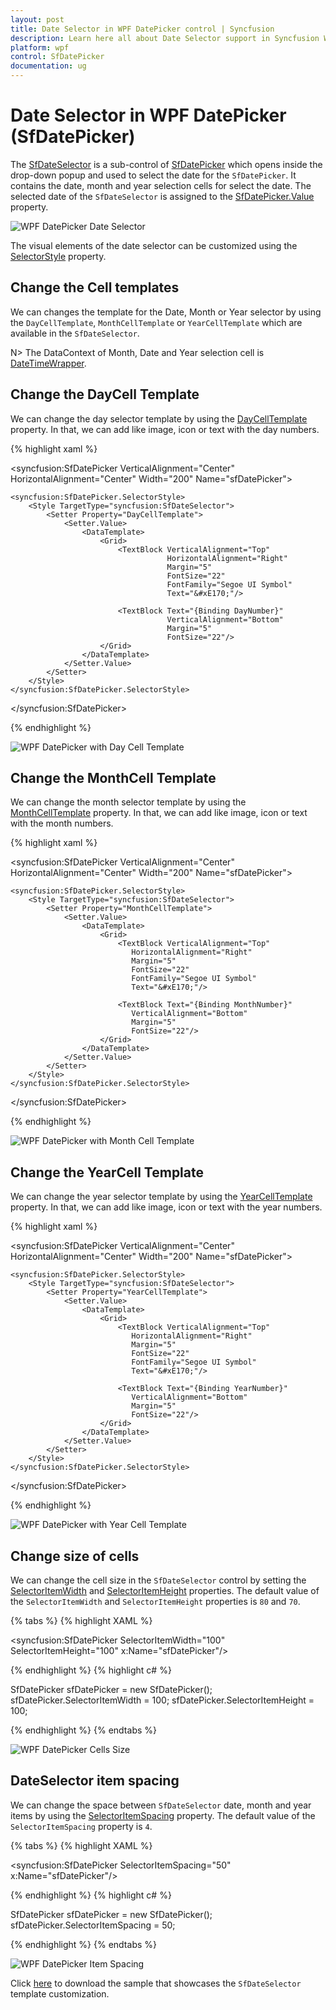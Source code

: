 ```yaml
---
layout: post
title: Date Selector in WPF DatePicker control | Syncfusion
description: Learn here all about Date Selector support in Syncfusion WPF DatePicker (SfDatePicker) control and more.
platform: wpf
control: SfDatePicker
documentation: ug
---
```


# Date Selector in WPF DatePicker (SfDatePicker)

The [SfDateSelector](https://help.syncfusion.com/cr/wpf/Syncfusion.Windows.Controls.Input.SfDateSelector.html) is a sub-control of [SfDatePicker](https://help.syncfusion.com/cr/wpf/Syncfusion.Windows.Controls.Input.SfDatePicker.html) which opens inside the drop-down popup and used to select the date for the `SfDatePicker`. It contains the date, month and year selection cells for select the date. The selected date of the `SfDateSelector` is assigned to the [SfDatePicker.Value](https://help.syncfusion.com/cr/wpf/Syncfusion.Windows.Controls.Input.SfDatePicker.html#Syncfusion_Windows_Controls_Input_SfDatePicker_Value) property. 

![WPF DatePicker Date Selector](Features_images/wpf-datepicker-date-selector.png)

The visual elements of the date selector can be customized using the [SelectorStyle](https://help.syncfusion.com/cr/wpf/Syncfusion.Windows.Controls.Input.SfDatePicker.html#Syncfusion_Windows_Controls_Input_SfDatePicker_SelectorStyle) property.

## Change the Cell templates

We can changes the template for the Date, Month or Year selector by using the `DayCellTemplate`, `MonthCellTemplate` or `YearCellTemplate` which are available in the `SfDateSelector`.

N> The DataContext of Month, Date and Year selection cell is [DateTimeWrapper](https://help.syncfusion.com/cr/wpf/Syncfusion.Windows.Primitives.DateTimeWrapper.html).

## Change the DayCell Template

We can change the day selector template by using the [DayCellTemplate](https://help.syncfusion.com/cr/wpf/Syncfusion.Windows.Controls.Input.SfDateSelector.html#Syncfusion_Windows_Controls_Input_SfDateSelector_DayCellTemplate) property. In that, we can add like image, icon or text with the day numbers.

{% highlight xaml %}

<syncfusion:SfDatePicker VerticalAlignment="Center"
                         HorizontalAlignment="Center"
                         Width="200"
                         Name="sfDatePicker">

    <syncfusion:SfDatePicker.SelectorStyle>
        <Style TargetType="syncfusion:SfDateSelector">
            <Setter Property="DayCellTemplate">
                <Setter.Value>
                    <DataTemplate>
                        <Grid>
                            <TextBlock VerticalAlignment="Top" 
                                       HorizontalAlignment="Right"
                                       Margin="5"
                                       FontSize="22"
                                       FontFamily="Segoe UI Symbol"
                                       Text="&#xE170;"/>

                            <TextBlock Text="{Binding DayNumber}" 
                                       VerticalAlignment="Bottom" 
                                       Margin="5"
                                       FontSize="22"/>
                        </Grid>
                    </DataTemplate>
                </Setter.Value>
            </Setter>
        </Style>
    </syncfusion:SfDatePicker.SelectorStyle>
</syncfusion:SfDatePicker>

{% endhighlight %}

![WPF DatePicker with Day Cell Template](Features_images/wpf-datepicker-day-cell-template.png)


## Change the MonthCell Template

We can change the month selector template by using the [MonthCellTemplate](https://help.syncfusion.com/cr/wpf/Syncfusion.Windows.Controls.Input.SfDateSelector.html#Syncfusion_Windows_Controls_Input_SfDateSelector_MonthCellTemplate) property. In that, we can add like image, icon or text with the month numbers.

{% highlight xaml %}

<syncfusion:SfDatePicker VerticalAlignment="Center"
                         HorizontalAlignment="Center"
                         Width="200"
                         Name="sfDatePicker">

    <syncfusion:SfDatePicker.SelectorStyle>
        <Style TargetType="syncfusion:SfDateSelector">
            <Setter Property="MonthCellTemplate">
                <Setter.Value>
                    <DataTemplate>
                        <Grid>
                            <TextBlock VerticalAlignment="Top" 
                               HorizontalAlignment="Right"
                               Margin="5"
                               FontSize="22"
                               FontFamily="Segoe UI Symbol"
                               Text="&#xE170;"/>

                            <TextBlock Text="{Binding MonthNumber}" 
                               VerticalAlignment="Bottom" 
                               Margin="5"
                               FontSize="22"/>
                        </Grid>
                    </DataTemplate>
                </Setter.Value>
            </Setter>
        </Style>
    </syncfusion:SfDatePicker.SelectorStyle>
</syncfusion:SfDatePicker>

{% endhighlight %}

![WPF DatePicker with Month Cell Template](Features_images/wpf-datepicker-month-cell-template.png)

## Change the YearCell Template

We can change the year selector template by using the [YearCellTemplate](https://help.syncfusion.com/cr/wpf/Syncfusion.Windows.Controls.Input.SfDateSelector.html#Syncfusion_Windows_Controls_Input_SfDateSelector_YearCellTemplate) property. In that, we can add like image, icon or text with the year numbers.

{% highlight xaml %}

<syncfusion:SfDatePicker VerticalAlignment="Center"
                         HorizontalAlignment="Center"
                         Width="200"
                         Name="sfDatePicker">

    <syncfusion:SfDatePicker.SelectorStyle>
        <Style TargetType="syncfusion:SfDateSelector">
            <Setter Property="YearCellTemplate">
                <Setter.Value>
                    <DataTemplate>
                        <Grid>
                            <TextBlock VerticalAlignment="Top" 
                               HorizontalAlignment="Right"
                               Margin="5"
                               FontSize="22"
                               FontFamily="Segoe UI Symbol"
                               Text="&#xE170;"/>

                            <TextBlock Text="{Binding YearNumber}" 
                               VerticalAlignment="Bottom" 
                               Margin="5"
                               FontSize="22"/>
                        </Grid>
                    </DataTemplate>
                </Setter.Value>
            </Setter>
        </Style>
    </syncfusion:SfDatePicker.SelectorStyle>
</syncfusion:SfDatePicker>

{% endhighlight %}
			
![WPF DatePicker with Year Cell Template](Features_images/wpf-datepicker-year-cell-template.png)

## Change size of cells

We can change the cell size in the `SfDateSelector` control by setting the [SelectorItemWidth](https://help.syncfusion.com/cr/wpf/Syncfusion.Windows.Controls.Input.SfDatePicker.html#Syncfusion_Windows_Controls_Input_SfDatePicker_SelectorItemWidth) and [SelectorItemHeight](https://help.syncfusion.com/cr/wpf/Syncfusion.Windows.Controls.Input.SfDatePicker.html#Syncfusion_Windows_Controls_Input_SfDatePicker_SelectorItemHeight) properties. The default value of the `SelectorItemWidth` and `SelectorItemHeight` properties is `80` and `70`. 

{% tabs %}
{% highlight XAML %}

<syncfusion:SfDatePicker SelectorItemWidth="100" 
                         SelectorItemHeight="100" 
	                     x:Name="sfDatePicker"/>

{% endhighlight %}
{% highlight c# %}

SfDatePicker sfDatePicker = new SfDatePicker();
sfDatePicker.SelectorItemWidth = 100;
sfDatePicker.SelectorItemHeight = 100;

{% endhighlight %}
{% endtabs %}

![WPF DatePicker Cells Size](Customizing-DropDown_images/wpf-datepicker-cells-size.png)

## DateSelector item spacing
 
We can change the space between `SfDateSelector` date, month and year items by using the [SelectorItemSpacing](https://help.syncfusion.com/cr/wpf/Syncfusion.Windows.Controls.Input.SfDatePicker.html#Syncfusion_Windows_Controls_Input_SfDatePicker_SelectorItemSpacing) property. The default value of the `SelectorItemSpacing` property is `4`.

{% tabs %}
{% highlight XAML %}

<syncfusion:SfDatePicker SelectorItemSpacing="50" 
	                     x:Name="sfDatePicker"/>

{% endhighlight %}
{% highlight c# %}

SfDatePicker sfDatePicker = new SfDatePicker();
sfDatePicker.SelectorItemSpacing = 50;

{% endhighlight %}
{% endtabs %}

![WPF DatePicker Item Spacing](Customizing-DropDown_images/wpf-datepicker-item-spacing.png)

Click [here](https://github.com/SyncfusionExamples/wpf-date-picker-examples/tree/master/Samples/DateSelectorTemplates) to download the sample that showcases the `SfDateSelector` template customization. 
